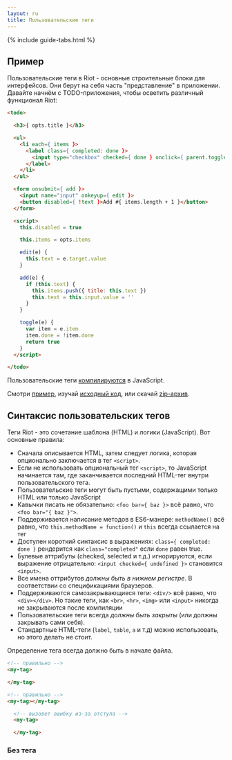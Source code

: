 ```yaml
---
layout: ru
title: Пользовательские теги
---
```


{% include guide-tabs.html %}

## Пример

Пользовательские теги в Riot - основные строительные блоки для интерфейсов. Они берут на себя часть "представление" в приложении. Давайте начнём с TODO-приложения, чтобы осветить различный функционал Riot:

```html
<todo>

  <h3>{ opts.title }</h3>

  <ul>
    <li each={ items }>
      <label class={ completed: done }>
        <input type="checkbox" checked={ done } onclick={ parent.toggle }> { title }
      </label>
    </li>
  </ul>

  <form onsubmit={ add }>
    <input name="input" onkeyup={ edit }>
    <button disabled={ !text }>Add #{ items.length + 1 }</button>
  </form>

  <script>
    this.disabled = true

    this.items = opts.items

    edit(e) {
      this.text = e.target.value
    }

    add(e) {
      if (this.text) {
        this.items.push({ title: this.text })
        this.text = this.input.value = ''
      }
    }

    toggle(e) {
      var item = e.item
      item.done = !item.done
      return true
    }
  </script>

</todo>
```

Пользовательские теги [компилируются](/guide/compiler/) в JavaScript.

Смотри [пример](http://muut.github.io/riotjs/demo/), изучай [исходный код](https://github.com/riot/riot/tree/gh-pages/demo), или скачай [zip-архив](https://github.com/riot/riot/archive/gh-pages.zip).



## Синтаксис пользовательских тегов

Теги Riot - это сочетание шаблона (HTML) и логики (JavaScript). Вот основные правила:

* Сначала описывается HTML, затем следует логика, которая опционально заключается в тег `<script>`.
* Если не использовать опциональный тег `<script>`, то JavaScript начинается там, где заканчивается последний HTML-тег внутри пользовательского тега.
* Пользовательские теги могут быть пустыми, содержащими только HTML или только JavaScript
* Кавычки писать не обязательно: `<foo bar={ baz }>` всё равно, что `<foo bar="{ baz }">`.
* Поддерживается написание методов в ES6-манере: `methodName()` всё равно, что `this.methodName = function()` и `this` всегда ссылается на тег
* Доступен короткий синтаксис в выражениях: `class={ completed: done }` рендерится как `class="completed"` если `done` равен true.
* Булевые аттрибуты (checked, selected и т.д.) игнорируются, если выражение отрицательно: `<input checked={ undefined }>` становится `<input>`.
* Все имена оттрибутов *должны быть в нижнем регистре*. В соответствии со спецификациями браузеров.
* Поддерживаются самозакрывающиеся теги: `<div/>` всё равно, что `<div></div>`. Но такие теги, как `<br>`, `<hr>`, `<img>` или `<input>` никогда не закрываются после компиляции
* Пользовательские теги всегда *должны быть закрыты* (или должны закрывать сами себя).
* Стандартные HTML-теги (`label`, `table`, `a` и т.д) можно использовать, но этого делать не стоит.


Определение тега всегда должно быть в начале файла.

```html
<!-- правильно -->
<my-tag>

</my-tag>

<!-- правильно -->
<my-tag></my-tag>

  <!-- вызовет ошибку из-за отступа -->
  <my-tag>

  </my-tag>
```

### Без тега <script>

Не обязательно всегда писать тег `<script>`:

```html
<todo>

  <!-- шаблон -->
  <h3>{ opts.title }</h3>

  // логика
  this.items = [1, 2, 3]

</todo>
```
В этом случае логика начинается после последнего HTML тега. Этот «открытый синтаксис", он часто используется в примерах на этом сайте.

## Пре-процессинг

Вы можете затать тип пре-процессора через аттрибут `type`. Например:

```html
<my-tag>
  <script type="coffee">
    # тут ваш coffeescript
  </script>
</my-tag>
````

Сейчас доступны "coffee", "typescript", "es6" и "none".

Подробности можно посмтотреть [здесь](/guide/compiler/#pre-processors).


## Стили тегов

Вы можете положить `style` внутрь пользовательго тега. Riot.js автоматически вынесет содержимое в `<head>`.

```html
<todo>

  <!-- шаблон -->
  <h3>{ opts.title }</h3>

  <style>
    todo { display: block }
    todo h3 { font-size: 120% }
    /** стили **/
  </style>

</todo>
```

### Локальные CSS

Так же доступны [локальный CSS](https://developer.mozilla.org/en-US/docs/Web/CSS/:scope). Пример ниже равносилен первому.

```html
<todo>

  <!-- шаблон -->
  <h3>{ opts.title }</h3>

  <style scoped>
    :scope { display: block }
    h3 { font-size: 120% }
    /** стили **/
  </style>

</todo>
```

Стили обрабатываются только один раз, вне зависимости от того, сколько раз был инициирован пользовательский тег.

Для того, чтобы проще было переопределять стили, и использовать темы, вы можете указать где в `<head>` Riot должен поместить стили из пользовательских тегов:

```html
<style type="riot"></style>
```

Стили вставятся после normalize.css, но перед стилями сайта и тем, что позволит вам переопределить дефолтные CSS на те, которые будут в теме.

## Монтирование

Теперь, когда у вас есть тег, вы можете примонтировать его на странице таким образом:


```html
<body>

  <!-- вы можете разместить тег в любой части страницы -->
  <todo></todo>

  <!-- подключаем riot.js -->
  <script src="riot.min.js"></script>

  <!-- подключаем тег -->
  <script src="todo.js" type="riot/tag"></script>

  <!-- монтируем тег -->
  <script>riot.mount('todo')</script>

</body>
```

Пользовательские теги внутри `body` должны закрываться, используя такой синтаксис: `<todo></todo>` самозакрытие (`<todo/>`) не поддерживается.

Немного наглядных примеров:

```js
// монтируем все пользовательские теги на странице
riot.mount('*')

// монтируем элемент с определённым id
riot.mount('#my-element')

// монтируем выбранные элементы
riot.mount('todo, forum, comments')
```

Один и тот же тег можно монтировать на странице множество раз.


### Доступ к элементам DOM

Riot дает вам доступ к элементам, имеющим атрибут `name` непосредственно из переменной `this`.

### Как использовать jQuery, Zepto, querySelector, и т.д.
Если вам нужно получить доступ к DOM внутри Riot, взгляните на [жизненный цикл тегов](#tag-lifecycle) и обратите внимание, что элементы DOM не будут созданы до вызоыва метода `update()`. Учтите это при обращении к DOM-элементам из сторонних библиоте, так как это может быть причиной ошибок.

```html
<example-tag>
  <p id="findMe">Я существую?</p>

  <script>
  var test1 = document.getElementById('findMe')
  console.log('test1', test1)  // ошибка

  this.on('update', function(){
    var test2 = document.getElementById('findMe')
    console.log('test2', test2) // всё верно!
  })
  </script>
</example-tag>
```

Скорее всего, вам не потребуется, чтобы ваш код запускался каждый раз, когда тег обновляется. В большинстве случаев, вам будет достаточно события `mount`.

```html
<example-tag>
  <p id="findMe">Я существую?</p>

  <script>
  var test1 = document.getElementById('findMe')
  console.log('test1', test1)  // ошибка

  this.on('update', function(){
    var test2 = document.getElementById('findMe')
    console.log('test2', test2) // сработает. Будет вызываться при каждом обновлении
  })

  this.on('mount', function(){
    var test3 = document.getElementById('findMe')
    console.log('test3', test3) // сработает. Сработает лишь однажды (при монтировании)
  })
  </script>
</example-tag>
```

### Контекстные запросы к DOM

Теперь, когда мы знаем, как получить элементы DOM, мы можем сделать это более удобным, добавив контекст для наших запросов в корневой `root` элемент.

```html
<example-tag>
  <p id="findMe">Я существую?</p>
  <p>Это - что, жизнь?</p>
  <p>Или сон?</p>

  <script>
  this.on('mount', function(){
    // контекстный jQuery
    $('p', this.root)

    // контекстный Query Selector
    this.root.querySelectorAll('p')
  })
  </script>
</example-tag>
```

### Параметры

Вы можете передать параметры для тегов во втором аргументе

```html
<script>
riot.mount('todo', { title: 'My TODO app', items: [ ... ] })
</script>
```

Передаваемые данные могут быть чем угодно, начиная от простого объекта до полномасштабного API приложения. Или это может быть хранилище Flus. Это зависит от архитектуры приложения.

Внутри тега можно получить параметры через `opts`:

```html
<my-tag>

  <!-- параметры в HTML -->
  <h3>{ opts.title }</h3>

  // параметры в JavaScript
  var title = opts.title

</my-tag>
```


### Примеси (Mixins)

Примеси обеспечивают легкий способ делиться функционалом между тегами. Когда тег компилируется, Riot может расширить его заранее определёнными примесями.

```js
var OptsMixin = {
  init: function() {
    this.on('updated', function() { console.log('Updated!') })
  },

  getOpts: function() {
    return this.opts
  },

  setOpts: function(opts, update) {
    this.opts = opts
    if (!update) this.update()
    return this
  }
}

<my-tag>
  <h1>{ opts.title }</h1>

  this.mixin(OptsMixin)
</my-tag>
```

В этом примере любой экземпляр тега `my-tag` получает примесь `OptsMixin` которая позволяет использовать методы `getOpts` и `setOpts`. Специальный метод `init` вызывается, когда примесь загружается в тег (`init` не доступен из тега).

```js
var my_tag_instance = riot.mount('my-tag')[0]

console.log(my_tag_instance.getOpts()) // выведет список всех параметров, которые доступны в теге
```

Теги могут принимать любой объект -- `{'key': 'val'}` `var mix = new function(...)` -- и выдают ошибку, когда получают любой другой тип.

Тег `my-tag` теперь иммет метод `getId`.

```js
function IdMixin() {
  this.getId = function() {
    return this._id
  }
}

var id_mixin_instance = new IdMixin()

<my-tag>
  <h1>{ opts.title }</h1>

  this.mixin(OptsMixin, id_mixin_instance)
</my-tag>
```

Будучи определена на уровне тегов, примесь может не только расширить функциональность вашего тега, но также позволяет создавать повторяемые интерфейсы. Каждый раз, когда тег монтируется, экземпляр тега будет иметь код из примеси.

### Разделяемые примеси

Для того, чтобы делить примеси между тегами или проектами, существует `riot.mixin`. Вы можете зарегистрировать вашу примесь глобально:

```js
riot.mixin('mixinName', mixinObject)
```

Для того, чтобы загрузить вашу примесь в тег, используйти метод `mixin()` с указанимем имени примеси:

```html
<my-tag>
  <h1>{ opts.title }</h1>

  this.mixin('mixinName')
</my-tag>
```


### Жизненный цикл тегов


Тег создаётся в такой последовательности:

1. Тег инициилизируется
2. Выполняется JavaScript-логика тега
3. Вычисляются HTML выражения и выщывается метод "update"
4. Тег монтируется в приложение и вызывается метод "mount"

После того, как тег было примонтирован, выражения вычисляются следующим образом:

1. Автоматически в момент, когда вызывается trigger(). (если вы не установите e.preventUpdate в значение true в обработчике событий) Например, вызов метода `toggle` в примере выше.
2. Когда вызывается `this.update()` в текущей сущности тега
3. Когда вызывается `this.update()` в каком-нибудь из родительских тегов. Обновления происходят сверху вниз, от родительских к дочерним тегам.
4. Когда вызывается `riot.update()`, который глобально обновляет все выражения на странице.

Метод "update" вызывается каждый раз, когда тег обновляется.

Так как значения рассчитываются перед монтированием нет проблемных сюрпризов, связанных с некоректными запросами в случаях, вроде этого: `<img src={ src }>`.

### Listening to lifecycle events

You can listen to various lifecyle events inside the tag as follows:


```js
<todo>

  this.on('mount', function() {
    // right after tag is mounted on the page
  })

  this.on('update', function() {
    // allows recalculation of context data before the update
  })

  this.on('unmount', function() {
    // when the tag is removed from the page
  })

  // curious about all events ?
  this.on('mount update unmount', function(eventName) {
    console.info(eventName)
  })

</todo>
```

You can have multiple event listeners for the same event. See [observable](/api/observable/) for more details about events.


## Expressions

HTML can be mixed with expressions that are enclosed in curly braces:

```js
{ /* my_expression goes here */ }
```

Expressions can set attributes or nested text nodes:

```html
<h3 id={ /* attribute_expression */ }>
  { /* nested_expression */ }
</h3>
```

Expressions are 100% JavaScript. A few examples:

```js
{ title || 'Untitled' }
{ results ? 'ready' : 'loading' }
{ new Date() }
{ message.length > 140 && 'Message is too long' }
{ Math.round(rating) }
```

The goal is to keep the expressions small so your HTML stays as clean as possible. If your expression grows in complexity consider moving some of logic to the "update" event. For example:


```html
<my-tag>

  <!-- the `val` is calculated below .. -->
  <p>{ val }</p>

  // ..on every update
  this.on('update', function() {
    this.val = some / complex * expression ^ here
  })
</my-tag>
```


### Boolean attributes

Boolean attributes (checked, selected etc..) are ignored when the expression value is falsy:

`<input checked={ null }>` becomes `<input>`.

W3C states that a boolean property is true if the attribute is present at all — even if the value is empty of `false`.

The following expression does not work:

```html
<input type="checkbox" { true ? 'checked' : ''}>
```

since only attribute and nested text expressions are valid. Riot detects 44 different boolean attributes.


### Class shorthand

Riot has a special syntax for CSS class names. For example:

```html
<p class={ foo: true, bar: 0, baz: new Date(), zorro: 'a value' }></p>
```

evaluates to "foo baz zorro". Property names whose value is truthful are appended to the list of class names. Of course you can use this notation in other places than class names if you find a suitable use case.


### Printing brackets

You can output an expression without evaluation by escaping the opening brace:

`\\{ this is not evaluated \\}` outputs `{ this is not evaluated }`


### Customizing curly braces

You are free to customize the braces to your liking. For example:

```js
riot.settings.brackets = '${ }'
riot.settings.brackets = '\{\{ }}'
```

The start and end is separated with a space character.

When using [pre-compiler](/guide/compiler/#pre-compilation) you'll have to set `brackets` option there as well.



### Etc

Expressions inside `style` tags are ignored.


### Render unescaped HTML

Riot expressions can only render text values without HTML formatting. However you can make a custom tag to do the job. For example:

```html
<raw>
  <span></span>

  this.root.innerHTML = opts.content
</raw>
```

After the tag is defined you can use it inside other tags. For example

```html
<my-tag>
  <p>Here is some raw content: <raw content="{ html }"/> </p>

  this.html = 'Hello, <strong>world!</strong>'
</my-tag>
```

[demo on jsfiddle](http://jsfiddle.net/23g73yvx/)

<span class="tag red">warning</span> this could expose the user to XSS attacks so make sure you never load data from an untrusted source.



## Nested tags

Let's define a parent tag `<account>` and with a nested tag `<subscription>`:


```html
<account>
  <subscription  plan={ opts.plan } show_details="true" />
</account>


<subscription>
  <h3>{ opts.plan.name }</h3>

  // Get JS handle to options
  var plan = opts.plan,
      show_details = opts.show_details

  // access to the parent tag
  var parent = this.parent

</subscription>
```

<span class="tag red">important</span> Note how we named the `show_details` attribute using an underscore instead of camel case, which due to browser specification would have been automatically converted to lowercase.

Then we mount the `account` tag to the page with a `plan` configuration option:

```html
<body>
  <account></account>
</body>

<script>
riot.mount('account', { plan: { name: 'small', term: 'monthly' } })
</script>
```

Parent tag options are passed with the `riot.mount` method and child tag options are passed on the tag attribute.

<span class="tag red">important</span> Nested tags are always declared inside a parent custom tag. They are not initialized if they are defined on the page.

### Nested HTML

"HTML transclusion" is a way to process the inner HTML on the page. This is achieved with a build-in `<yield>` tag. Example:


### Tag definition

```html
<my-tag>
  <p>Hello <yield/></p>
  this.text = 'world'
</my-tag>
```

### Usage

Custom tag is placed on a page with nested HTML

```html
<my-tag>
  <b>{ text }</b>
</my-tag>
```

### Result

```html
<my-tag>
  <p>Hello <b>world</b><p>
</my-tag>
```

See [API docs](/api/#yield) for `yield`.

## Named elements

Elements with `name` or `id` attribute are automatically bound to the context so you'll have an easy access to them with JavaScript:

```html
<login>
  <form id="login" onsubmit={ submit }>
    <input name="username">
    <input name="password">
    <button name="submit">
  </form>

  // grab above HTML elements
  var form = this.login,
    username = this.username.value,
    password = this.password.value,
    button = this.submit

</login>
```

Of course these named elements can be referred to in HTML as well: `<div>{ username.value }</div>`


## Event handlers

A function that deals with DOM events is called an "event handler". Event handlers are defined as follows:

```html
<login>
  <form onsubmit={ submit }>

  </form>

  // this method is called when above form is submitted
  submit(e) {

  }
</login>
```

Attributes beginning with "on" (`onclick`, `onsubmit`, `oninput` etc...) accept a function value which is called when the event occurs. This function can also be defined dynamically with an expression. For example:


```html
<form onsubmit={ condition ? method_a : method_b }>
```

In the function `this` refers to the current tag instance. After the handler is called `this.update()` is automatically called reflecting all the possible changes to the UI.

The default event handler behavior is *automatically cancelled* unless the element is a checkbox or radio button. This means that `e.preventDefault()` is already called for you, because this is what you usually want (or forget to do). You can let the browser do the default thing by returning `true` on the handler.

For example, this submit handler will actually submit the form to the server:

```js
submit() {
  return true
}
```



### Event object

The event handler receives the standard event object as the first argument. The following properties are normalized to work across browsers:

- `e.currentTarget` points to the element where the event handler is specified.
- `e.target` is the originating element. This is not necessarily the same as `currentTarget`.
- `e.which` is the key code in a keyboard event (`keypress`, `keyup`, etc...).
- `e.item` is the current element in a loop. See [loops](#loops) for more details.


## Conditionals

Conditionals let you show / hide elements based on a condition. For example:

```html
<div if={ is_premium }>
  <p>This is for premium users only</p>
</div>
```

Again, the expression can be just a simple property or a full JavaScript expression. The following special attributes are available:

- `show` – show the element using `style="display: ''"` when the value is true
- `hide` – hide the element using `style="display: none"` when the value is true
- `if` – add (true value) or remove (false value) the element from the document

The equality operator is `==` and not `===`. For example: `'a string' == true`.


## Loops

Loops are implemented with `each` attribute as follows:

```html
<todo>
  <ul>
    <li each={ items } class={ completed: done }>
      <input type="checkbox" checked={ done }> { title }
    </li>
  </ul>

  this.items = [
    { title: 'First item', done: true },
    { title: 'Second item' },
    { title: 'Third item' }
  ]
</todo>
```

The element with the `each` attribute will be repeated for all items in the array. New elements are automatically added / created when the items array is manipulated using `push()`, `slice()` or `splice` methods for example.


### Context

A new context is created for each item. These are [tag instances](/api/#tag-instance). When loops are nested, all the children tags in the loop inherit any of their parent loop's properties and methods they themselves have `undefined`. In this way, Riot avoids overriding things that should not be overridden by the parent tag.

The parent can be explicitly accessed through the `parent` variable. For example:


```html
<todo>
  <div each={ items }>
    <h3>{ title }</h3>
    <a onclick={ parent.remove }>Remove</a>
  </div>

  this.items = [ { title: 'First' }, { title: 'Second' } ]

  remove(event) {

  }
</todo>
```

In the looped element everything but the `each` attribute belongs to the child context, so the `title` can be accessed directly and `remove` needs to be prefixed with `parent.` since the method is not a property of the looped item.

The looped items are [tag instances](/api/#tag-instance). Riot does not touch the original items so no new properties are added to them.


### Event handlers with looped items

Event handlers can access individual items in a collection with `event.item`. Now let's implement the `remove` function:

```html
<todo>
  <div each={ items }>
    <h3>{ title }</h3>
    <a onclick={ parent.remove }>Remove</a>
  </div>

  this.items = [ { title: 'First' }, { title: 'Second' } ]

  remove(event) {

    // looped item
    var item = event.item

    // index on the collection
    var index = this.items.indexOf(item)

    // remove from collection
    this.items.splice(index, 1)
  }
</todo>
```

After the event handler is executed the current tag instance is updated using `this.update()` (unless you set e.preventUpdate to true in your event handler) which causes all the looped items to execute as well. The parent notices that an item has been removed from the collection and removes the corresponding DOM node from the document.


### Looping custom tags

Custom tags can also be looped. For example:

```html
<todo-item each="{ items }" data="{ this }"></todo-item>
```

The currently looped item can be referenced with `this` which you can use to pass the item as an option to the looped tag.


### Non-object arrays

The array elements need not be objects. They can be strings or numbers as well. In this case you need to use the `{ name, i in items }` construct as follows:


```html
<my-tag>
  <p each="{ name, i in arr }">{ i }: { name }</p>

  this.arr = [ true, 110, Math.random(), 'fourth']
</my-tag>
```

The `name` is the name of the element and `i` is the index number. Both of these labels can be anything that's best suited for the situation.


### Object loops

Plain objects can also be looped. For example:

```html
<my-tag>
  <p each="{ name, value in obj }">{ name } = { value }</p>

  this.obj = {
    key1: 'value1',
    key2: 1110.8900,
    key3: Math.random()
  }
</my-tag>
```

Object loops are not recommended since internally Riot detects changes on the object with `JSON.stringify`. The *whole* object is studied and when there is a change the whole loop is re-rendered. This can be slow. Normal arrays are much faster and only the changes are drawn on the page.


## HTML elements as tags

Standard HTML elements can be used as riot tags in the page body with the addition of the `riot-tag` attribute.

```html
<ul riot-tag="my-tag"></ul>
```

This provides users with an alternative that can provide greater compatibility with css frameworks.  The tags are treated like any other custom tag.

```js
riot.mount('my-tag')
```

will mount the `ul` element shown above as if it were `<my-tag></my-tag>`

## Server-side rendering

Riot supports server-side rendering with Node/io.js. You can `require` tags and render them:

```js
var riot = require('riot')
var timer = require('timer.tag')

var html = riot.render(timer, { start: 42 })

console.log(html) // <timer><p>Seconds Elapsed: 42</p></timer>
```

Loops and conditionals *are* supported.
